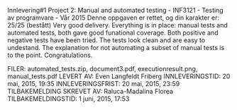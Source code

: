 Innlevering#1
Project 2: Manual and automated testing - INF3121 - Testing av programvare - Vår 2015
Denne oppgaven er rettet, og din karakter er: 25/25 (bestått)
Very good delivery. 
Everything is in place: manual tests and automated tests, both gave good funational coverage. Both positive and negative tests have been tried. The tests look clean and are easy to undestand. The explanation for not automating a subset of manual tests is to the point. 
Congratulations.

FILER:
automated_tests.zip, document3.pdf, executionresult.png, manual_tests.pdf
LEVERT AV:
Even Langfeldt Friberg
INNLEVERINGSTID:
20 mai, 2015, 19:35
INNLEVERINGSFRIST:
20 mai, 2015, 23:59
TILBAKEMELDING SKREVET AV:
Raluca-Madalina Florea
TILBAKEMELDINGSTID:
1 juni, 2015, 17:53

